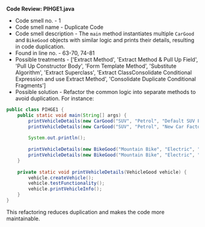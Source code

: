**Code Review: PIHGE1.java**
- Code smell no. - 1
- Code smell name - Duplicate Code
- Code smell description - The `main` method instantiates multiple `CarGood` and `BikeGood` objects with similar logic and prints their details, resulting in code duplication.
- Found in line no. -  63-70, 74-81
- Possible treatments - ['Extract Method', 'Extract Method & Pull Up Field', 'Pull Up Constructor Body', 'Form Template Method', 'Substitute Algorithm', 'Extract Superclass', 'Extract ClassConsolidate Conditional Expression and use Extract Method', 'Consolidate Duplicate Conditional Fragments']
- Possible solution - Refactor the common logic into separate methods to avoid duplication. For instance:

```java
public class PIHGE1 {
    public static void main(String[] args) {
        printVehicleDetails(new CarGood("SUV", "Petrol", "Default SUV Factory"));
        printVehicleDetails(new CarGood("SUV", "Petrol", "New Car Factory"));
        
        System.out.println();
        
        printVehicleDetails(new BikeGood("Mountain Bike", "Electric", "Default Mountain Bike Factory"));
        printVehicleDetails(new BikeGood("Mountain Bike", "Electric", "New Bike Factory"));
    }
    
    private static void printVehicleDetails(VehicleGood vehicle) {
        vehicle.createVehicle();
        vehicle.testFunctionality();
        vehicle.printVehicleInfo();
    }
}
```

This refactoring reduces duplication and makes the code more maintainable.